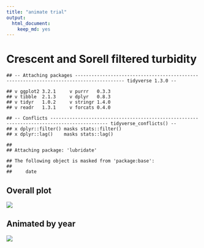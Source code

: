 ```yaml
---
title: "animate trial"
output: 
  html_document: 
    keep_md: yes
---
```




# Crescent and Sorell filtered turbidity




```
## -- Attaching packages ---------------------------------------------------------------------------------------- tidyverse 1.3.0 --
```

```
## v ggplot2 3.2.1     v purrr   0.3.3
## v tibble  2.1.3     v dplyr   0.8.3
## v tidyr   1.0.2     v stringr 1.4.0
## v readr   1.3.1     v forcats 0.4.0
```

```
## -- Conflicts ------------------------------------------------------------------------------------------- tidyverse_conflicts() --
## x dplyr::filter() masks stats::filter()
## x dplyr::lag()    masks stats::lag()
```

```
## 
## Attaching package: 'lubridate'
```

```
## The following object is masked from 'package:base':
## 
##     date
```




## Overall plot


<img src="animTestCres_files/figure-html/iris1-1.png" style="display: block; margin: auto;" />

## Animated by year

<img src="animTestCres_files/figure-html/unnamed-chunk-1-1.gif" style="display: block; margin: auto;" />
